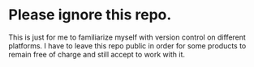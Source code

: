 # Please ignore this repo.
This is just for me to familiarize myself with version control on different platforms. I have to leave this repo public in order for some products to remain free of charge and still accept to work with it.
